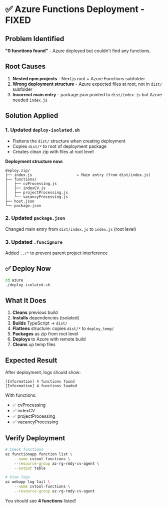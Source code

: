 # ✅ Azure Functions Deployment - FIXED

## Problem Identified

**"0 functions found"** - Azure deployed but couldn't find any functions.

## Root Causes

1. **Nested npm projects** - Next.js root + Azure Functions subfolder
2. **Wrong deployment structure** - Azure expected files at root, not in `dist/` subfolder
3. **Incorrect main entry** - package.json pointed to `dist/index.js` but Azure needed `index.js`

## Solution Applied

### 1. Updated `deploy-isolated.sh`
- Flattens the `dist/` structure when creating deployment
- Copies `dist/*` to root of deployment package
- Creates clean zip with files at root level

**Deployment structure now:**
```
deploy.zip/
├── index.js                    ← Main entry (from dist/index.js)
├── functions/
│   ├── cvProcessing.js
│   ├── indexCV.js
│   ├── projectProcessing.js
│   └── vacancyProcessing.js
├── host.json
└── package.json
```

### 2. Updated `package.json`
Changed main entry from `dist/index.js` to `index.js` (root level)

### 3. Updated `.funcignore`
Added `../*` to prevent parent project interference

## ✅ Deploy Now

```bash
cd azure
./deploy-isolated.sh
```

## What It Does

1. **Cleans** previous build
2. **Installs** dependencies (isolated)
3. **Builds** TypeScript → `dist/`
4. **Flattens** structure: copies `dist/*` to `deploy_temp/`
5. **Packages** as zip from root level
6. **Deploys** to Azure with remote build
7. **Cleans** up temp files

## Expected Result

After deployment, logs should show:
```
[Information] 4 functions found
[Information] 4 functions loaded
```

With functions:
- ✅ cvProcessing
- ✅ indexCV
- ✅ projectProcessing
- ✅ vacancyProcessing

## Verify Deployment

```bash
# Check functions
az functionapp function list \
    --name cvtool-functions \
    --resource-group az-rg-rmdy-cv-agent \
    --output table

# View logs
az webapp log tail \
    --name cvtool-functions \
    --resource-group az-rg-rmdy-cv-agent
```

You should see **4 functions** listed!

